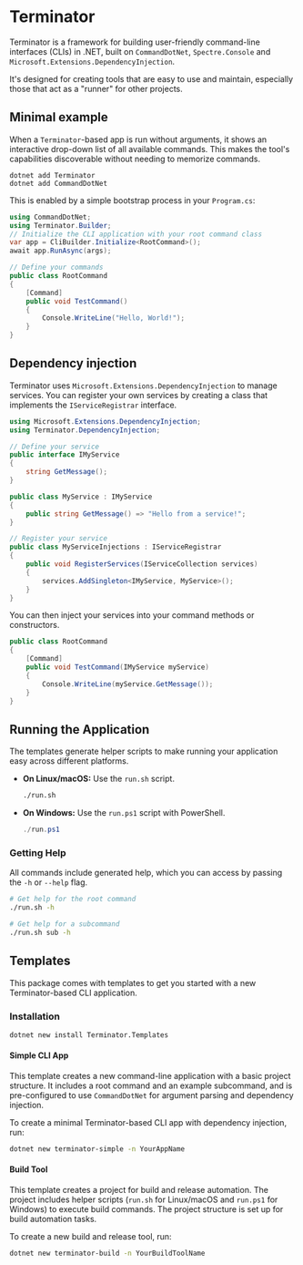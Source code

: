 # Terminator

Terminator is a framework for building user-friendly command-line interfaces (CLIs) in .NET, built on `CommandDotNet`, `Spectre.Console` and `Microsoft.Extensions.DependencyInjection`. 

It's designed for creating tools that are easy to use and maintain, especially those that act as a "runner" for other projects.

## Minimal example

When a `Terminator`-based app is run without arguments, it shows an interactive drop-down list of all available commands. This makes the tool's capabilities discoverable without needing to memorize commands.

```dotnet new console
dotnet add Terminator
dotnet add CommandDotNet
```

This is enabled by a simple bootstrap process in your `Program.cs`:

```csharp
using CommandDotNet;
using Terminator.Builder;
// Initialize the CLI application with your root command class
var app = CliBuilder.Initialize<RootCommand>();
await app.RunAsync(args);

// Define your commands
public class RootCommand
{
    [Command]
    public void TestCommand()
    {
        Console.WriteLine("Hello, World!");
    }
}
```

## Dependency injection

Terminator uses `Microsoft.Extensions.DependencyInjection` to manage services. You can register your own services by creating a class that implements the `IServiceRegistrar` interface.

```csharp
using Microsoft.Extensions.DependencyInjection;
using Terminator.DependencyInjection;

// Define your service
public interface IMyService
{
    string GetMessage();
}

public class MyService : IMyService
{
    public string GetMessage() => "Hello from a service!";
}

// Register your service
public class MyServiceInjections : IServiceRegistrar
{
    public void RegisterServices(IServiceCollection services)
    {
        services.AddSingleton<IMyService, MyService>();
    }
}
```

You can then inject your services into your command methods or constructors.

```csharp
public class RootCommand
{
    [Command]
    public void TestCommand(IMyService myService)
    {
        Console.WriteLine(myService.GetMessage());
    }
}
```

## Running the Application

The templates generate helper scripts to make running your application easy across different platforms.

*   **On Linux/macOS:** Use the `run.sh` script.
    ```bash
    ./run.sh
    ```

*   **On Windows:** Use the `run.ps1` script with PowerShell.
    ```powershell
    ./run.ps1
    ```

### Getting Help

All commands include generated help, which you can access by passing the `-h` or `--help` flag.

```bash
# Get help for the root command
./run.sh -h

# Get help for a subcommand
./run.sh sub -h
```

## Templates

This package comes with templates to get you started with a new Terminator-based CLI application.

### Installation
```bash
dotnet new install Terminator.Templates
```

#### Simple CLI App

This template creates a new command-line application with a basic project structure. It includes a root command and an example subcommand, and is pre-configured to use `CommandDotNet` for argument parsing and dependency injection.

To create a minimal Terminator-based CLI app with dependency injection, run:

```bash
dotnet new terminator-simple -n YourAppName
```

#### Build Tool

This template creates a project for build and release automation. The project includes helper scripts (`run.sh` for Linux/macOS and `run.ps1` for Windows) to execute build commands. The project structure is set up for build automation tasks.

To create a new build and release tool, run:

```bash
dotnet new terminator-build -n YourBuildToolName
```
